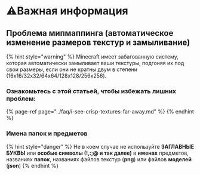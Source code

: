 # ⚠️Важная информация

## Проблема мипмаппинга \(автоматическое изменение размеров текстур и замыливание\)

{% hint style="warning" %}
Minecraft имеет забагованную систему, которая автоматически замыливает ваши текстуры, подгоняя их под свои размеры, если они не кратны двум в степени (16x16/32x32/64x64/128x128/256x256).

### Ознакомьтесь с этой статьей, чтобы избежать лишних проблем:

{% page-ref page="../faq/i-see-crisp-textures-far-away.md" %}
{% endhint %}

### Имена папок и предметов

{% hint style="danger" %}
Не в коем случае не используйте **ЗАГЛАВНЫЕ БУКВЫ** или **особые символы (!,:;@ и так далее)** в **именах** предметов, названиях **папок**, названиях файлов текстур \(**png**\) или файлов **моделей** \(**json**\)
{% endhint %}

